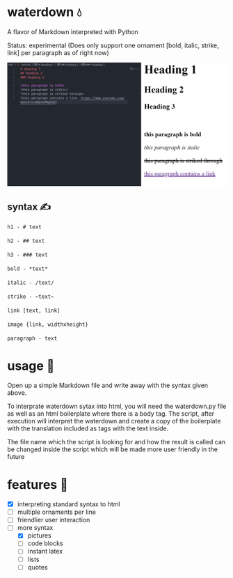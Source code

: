 # waterdown 💧

A flavor of Markdown interpreted with Python

Status: experimental
(Does only support one ornament [bold, italic, strike, link] per paragraph as of right now)

![an example](./example.PNG "example")

## syntax ✍️
```
h1 - # text

h2 - ## text

h3 - ### text

bold - *text*

italic - /text/

strike - ~text~

link [text, link]

image {link, widthxheight}

paragraph - text
```

# usage 🔨

Open up a simple Markdown file and write away with the syntax given above.

To interprate waterdown sytax into html, you will need the waterdown.py file as well as an html boilerplate where there is a body tag. The script, after execution will interpret the waterdown and create a copy of the boilerplate with the translation included as tags with the text inside.

The file name which the script is looking for and how the result is called can be changed inside the script which will be made more user friendly in the future

# features 📝

* [x] interpreting standard syntax to html
* [ ] multiple ornaments per line
* [ ] friendlier user interaction
* [ ] more syntax
  * [x] pictures
  * [ ] code blocks
  * [ ] instant latex
  * [ ] lists
  * [ ] quotes
